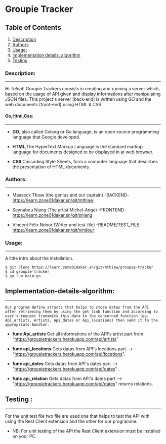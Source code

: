 # Groupie Tracker


## Table of Contents
1. [Description](#description)
2. [Authors](#authors)
3. [Usage:](#usage)
4. [Implementation details: algorithm](#implementation-details-algorithm)
5. [Testing](#testing)

### Description:
***
Hi *Talent*!
Groupie Trackers consists in creating and running a server which, based on the usage of API given and display informations after manipulating JSON files.
This project's server (back-end) is written using GO and the web documents (front-end) using HTML & CSS

#### Go,Html,Css:
***
- **GO**, also called Golang or Go language, is an open source programming language that Google developed.
* **HTML**,The HyperText Markup Language is the standard markup language for documents designed to be displayed in at web browser.
+ **CSS**,Cascading Style Sheets, form a computer language that describes the presentation of HTML documents.

### Authors:
***
* Masseck Thiaw (the genius and our captain) -BACKEND- https://learn.zone01dakar.sn/git/mthiaw
+ Seynabou Niang (The artist Michel-Ange) -FRONTEND- https://learn.zone01dakar.sn/git/sniang
- Vincent Félix Ndour (Writer and test-file) -README/TEST_FILE- https://learn.zone01dakar.sn/git/vindour

### Usage:
***
A little intro about the installation.
```
$ git clone https://learn.zone01dakar.sn/git/mthiaw/groupie-tracker
$ cd groupie-tracker
$ go run main.go
```

[def]: #usage-how-to-run

## Implementation-details-algorithm:
***
```
Our program define structs that helps to store datas from the API after retrieving them by using the get_link function and according to user's request transmits this data to the concerned function (eg: Api_artists, Artists, Api_dates or Api_locations) then send it to the appropriate handler.
```
- **func Api_artists** Get all informations of the API's artist part from "https://groupietrackers.herokuapp.com/api/artists"

- **func api_locations** Gets datas from API's locations part --> "https://groupietrackers.herokuapp.com/api/locations".

+ **func api_dates** Gets datas from API's dates part --> "https://groupietrackers.herokuapp.com/api/dates" .

* **func api_relation** Gets datas from API's dates part --> "https://groupietrackers.herokuapp.com/api/dates" returns relations.

## Testing :
***
For the unit test file two file are used one that helps to test the API with using the Rest Client extension and the other for our programme.

- NB: For unit testing of the API the Rest Client extension must be installed on your PC.